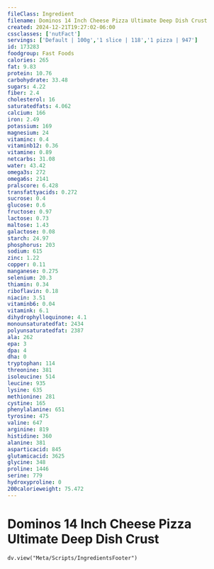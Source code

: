 ```yaml
---
fileClass: Ingredient
filename: Dominos 14 Inch Cheese Pizza Ultimate Deep Dish Crust
created: 2024-12-21T19:27:02-06:00
cssclasses: ['nutFact']
servings: ['Default | 100g','1 slice | 118','1 pizza | 947']
id: 173283
foodgroup: Fast Foods
calories: 265
fat: 9.83
protein: 10.76
carbohydrate: 33.48
sugars: 4.22
fiber: 2.4
cholesterol: 16
saturatedfats: 4.062
calcium: 166
iron: 2.49
potassium: 169
magnesium: 24
vitaminc: 0.4
vitaminb12: 0.36
vitamine: 0.89
netcarbs: 31.08
water: 43.42
omega3s: 272
omega6s: 2141
pralscore: 6.428
transfattyacids: 0.272
sucrose: 0.4
glucose: 0.6
fructose: 0.97
lactose: 0.73
maltose: 1.43
galactose: 0.08
starch: 24.97
phosphorus: 203
sodium: 615
zinc: 1.22
copper: 0.11
manganese: 0.275
selenium: 20.3
thiamin: 0.34
riboflavin: 0.18
niacin: 3.51
vitaminb6: 0.04
vitamink: 6.1
dihydrophylloquinone: 4.1
monounsaturatedfat: 2434
polyunsaturatedfat: 2387
ala: 262
epa: 3
dpa: 4
dha: 0
tryptophan: 114
threonine: 381
isoleucine: 514
leucine: 935
lysine: 635
methionine: 281
cystine: 165
phenylalanine: 651
tyrosine: 475
valine: 647
arginine: 819
histidine: 360
alanine: 381
asparticacid: 845
glutamicacid: 3625
glycine: 348
proline: 1446
serine: 779
hydroxyproline: 0
200calorieweight: 75.472
---
```


# Dominos 14 Inch Cheese Pizza Ultimate Deep Dish Crust

```dataviewjs
dv.view("Meta/Scripts/IngredientsFooter")
```